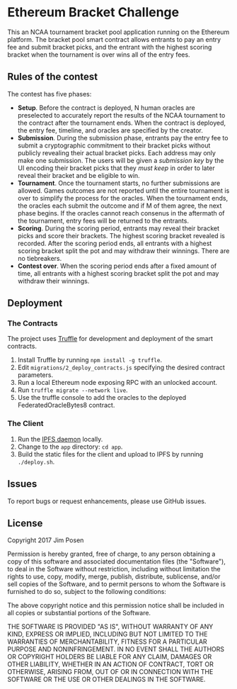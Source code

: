 # Ethereum Bracket Challenge

This an NCAA tournament bracket pool application running on the Ethereum platform. The bracket pool smart contract allows entrants to pay an entry fee and submit bracket picks, and the entrant with the highest scoring bracket when the tournament is over wins all of the entry fees.

## Rules of the contest

The contest has five phases:

- **Setup**. Before the contract is deployed, N human oracles are preselected to accurately report the results of the NCAA tournament to the contract after the tournament ends. When the contract is deployed, the entry fee, timeline, and oracles are specified by the creator.
- **Submission**. During the submission phase, entrants pay the entry fee to submit a cryptographic commitment to their bracket picks without publicly revealing their actual bracket picks. Each address may only make one submission. The users will be given a *submission key* by the UI encoding their bracket picks that they *must keep* in order to later reveal their bracket and be eligible to win.
- **Tournament**. Once the tournament starts, no further submissions are allowed. Games outcomes are not reported until the entire tournament is over to simplify the process for the oracles. When the tournament ends, the oracles each submit the outcome and if M of them agree, the next phase begins. If the oracles cannot reach consenus in the aftermath of the tournament, entry fees will be returned to the entrants.
- **Scoring**. During the scoring period, entrants may reveal their bracket picks and score their brackets. The highest scoring bracket revealed is recorded. After the scoring period ends, all entrants with a highest scoring bracket split the pot and may withdraw their winnings. There are no tiebreakers.
- **Contest over**. When the scoring period ends after a fixed amount of time, all entrants with a highest scoring bracket split the pot and may withdraw their winnings.

## Deployment

### The Contracts

The project uses [Truffle](http://truffleframework.com/) for development and deployment of the smart contracts.

1. Install Truffle by running `npm install -g truffle`.
2. Edit `migrations/2_deploy_contracts.js` specifying the desired contract parameters.
3. Run a local Ethereum node exposing RPC with an unlocked account.
4. Run `truffle migrate --network live`.
5. Use the truffle console to add the oracles to the deployed FederatedOracleBytes8 contract.

### The Client

1. Run the [IPFS daemon](https://ipfs.io/docs/getting-started/) locally.
2. Change to the `app` directory: `cd app`.
3. Build the static files for the client and upload to IPFS by running `./deploy.sh`.

## Issues

To report bugs or request enhancements, please use GitHub issues.

## License

Copyright 2017 Jim Posen

Permission is hereby granted, free of charge, to any person obtaining a copy of this software and associated documentation files (the "Software"), to deal in the Software without restriction, including without limitation the rights to use, copy, modify, merge, publish, distribute, sublicense, and/or sell copies of the Software, and to permit persons to whom the Software is furnished to do so, subject to the following conditions:

The above copyright notice and this permission notice shall be included in all copies or substantial portions of the Software.

THE SOFTWARE IS PROVIDED "AS IS", WITHOUT WARRANTY OF ANY KIND, EXPRESS OR IMPLIED, INCLUDING BUT NOT LIMITED TO THE WARRANTIES OF MERCHANTABILITY, FITNESS FOR A PARTICULAR PURPOSE AND NONINFRINGEMENT. IN NO EVENT SHALL THE AUTHORS OR COPYRIGHT HOLDERS BE LIABLE FOR ANY CLAIM, DAMAGES OR OTHER LIABILITY, WHETHER IN AN ACTION OF CONTRACT, TORT OR OTHERWISE, ARISING FROM, OUT OF OR IN CONNECTION WITH THE SOFTWARE OR THE USE OR OTHER DEALINGS IN THE SOFTWARE.
